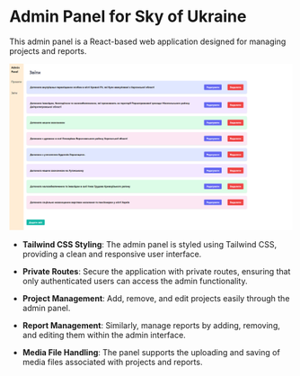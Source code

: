 # Admin Panel for Sky of Ukraine
This admin panel is a React-based web application designed for managing projects and reports.

![](./2.png)

- **Tailwind CSS Styling**: The admin panel is styled using Tailwind CSS, providing a clean and responsive user interface.

- **Private Routes**: Secure the application with private routes, ensuring that only authenticated users can access the admin functionality.

- **Project Management**: Add, remove, and edit projects easily through the admin panel.

- **Report Management**: Similarly, manage reports by adding, removing, and editing them within the admin interface.

- **Media File Handling**: The panel supports the uploading and saving of media files associated with projects and reports.

